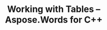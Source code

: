 ﻿---
title: Working with Tables – Aspose.Words for С++
articleTitle: Working with Tables
linktitle: Working with Tables
description: "Introducing to Table node concepts in Aspose.Words for C++."
type: docs
weight: 40
url: /cpp/working-with-tables/
---


